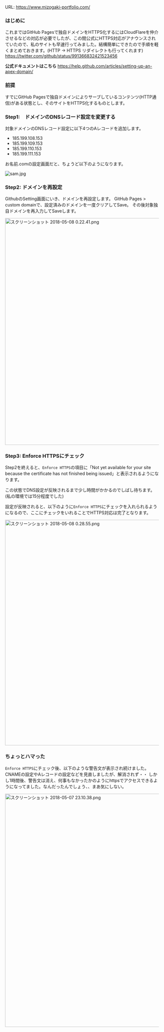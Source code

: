 URL: https://www.mizogaki-portfolio.com/

### はじめに
これまではGitHub Pagesで独自ドメインをHTTPS化するにはCloudFlareを仲介させるなどの対応が必要でしたが、この間公式にHTTPS対応がアナウンスされていたので、私のサイトも早速行ってみました。結構簡単にできたので手順を軽くまとめておきます。(HTTP -> HTTPS リダイレクトも行ってくれます)
https://twitter.com/github/status/991366832421523456

**公式ドキュメントはこちら**
https://help.github.com/articles/setting-up-an-apex-domain/

### 前提
すでにGitHub Pagesで独自ドメインによりサーブしているコンテンツ(HTTP通信)がある状態とし、そのサイトをHTTPS化するものとします。

### Step1:　ドメインのDNSレコード設定を変更する
対象ドメインのDNSレコード設定に以下4つのAレコードを追加します。

- 185.199.108.153
- 185.199.109.153
- 185.199.110.153
- 185.199.111.153

お名前.comの設定画面だと、ちょうど以下のようになります。

![sam.jpg](https://qiita-image-store.s3.amazonaws.com/0/73643/da26a80d-2aab-7239-00b9-5123d920b973.jpeg)

### Step2: ドメインを再設定
GithubのSetting画面にいき、ドメインを再設定します。
GitHub Pages > custom domainで、設定済みのドメインを一度クリアしてSave。
その後対象独自ドメインを再入力してSaveします。

<img width="742" alt="スクリーンショット 2018-05-08 0.22.41.png" src="https://qiita-image-store.s3.amazonaws.com/0/73643/30aa2b49-5faf-0dec-93cc-3cae87cdda6c.png">

### Step3: Enforce HTTPSにチェック
Step2を終えると、`Enforce HTTPS`の項目に「Not yet available for your site because the certificate has not finished being issued」と表示されるようになります。

この状態でDNS設定が反映されるまで少し時間がかかるのでしばし待ちます。
(私の環境では15分程度でした)

設定が反映されると、以下のように`Enforce HTTPS`にチェックを入れられるようになるので、ここにチェックをいれることでHTTPS対応は完了となります。

<img width="738" alt="スクリーンショット 2018-05-08 0.28.55.png" src="https://qiita-image-store.s3.amazonaws.com/0/73643/ec5c293b-92c8-60a4-dc73-bf170663dc10.png">

### ちょっとハマった
`Enforce HTTPS`にチェック後、以下のような警告文が表示され続けました。
CNAMEの設定やAレコードの設定などを見直しましたが、解消されず・・
しかし1時間後、警告文は消え、何事もなかったかのようにhttpsでアクセスできるようになってました。なんだったんでしょう、、まあ気にしない。

<img width="763" alt="スクリーンショット 2018-05-07 23.10.38.png" src="https://qiita-image-store.s3.amazonaws.com/0/73643/f0b2c38b-2e31-a9de-dd20-cb0be7f2d20e.png">
